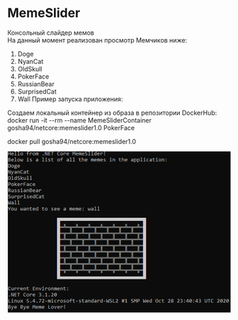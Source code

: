# MemeSlider
Консольный слайдер мемов
<br>
На данный момент реализован просмотр Мемчиков ниже:
  1) Doge
  2) NyanCat
  3) OldSkull
  4) PokerFace
  5) RussianBear
  6) SurprisedCat
  7) Wall
Пример запуска приложения:

Создаем локальный контейнер из образа в репозитории DockerHub:
docker run -it --rm --name MemeSliderContainer gosha94/netcore:memeslider1.0 PokerFace

docker pull gosha94/netcore:memeslider1.0

![Image alt](https://github.com/Gosha94/MemeSlider/raw/master/src/MemeSlider.ConsoleApplication/Screenshots/ConsolePreview.png)

